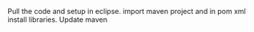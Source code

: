 Pull the code and setup in eclipse. import maven project and in pom xml install libraries. Update maven 
